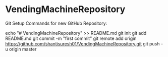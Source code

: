 # VendingMachineRepository

Git Setup Commands for new GitHub Repository:

echo "# VendingMachineRepository" >> README.md
git init
git add README.md
git commit -m "first commit"
git remote add origin https://github.com/shantisuresh01/VendingMachineRepository.git
git push -u origin master

